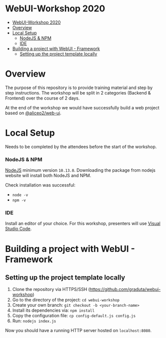 # WebUI-Workshop 2020

- [WebUI-Workshop 2020](#webui-workshop-2020)
- [Overview](#overview)
- [Local Setup](#local-setup)
    - [NodeJS & NPM](#nodejs--npm)
    - [IDE](#ide)
- [Building a project with WebUI - Framework](#building-a-project-with-webui---framework)
  - [Setting up the project template locally](#setting-up-the-project-template-locally)

# Overview

The purpose of this repository is to provide training material and step by step instructions. The workshop will be split in 2 categories (Backend & Frontend) over the course of 2 days. 

At the end of the workshop we would have successfully build a web project based on [@aliceo2/web-ui](https://github.com/AliceO2Group/WebUi).

# Local Setup

Needs to be completed by the attendees before the start of the workshop.

### NodeJS & NPM
[NodeJS](https://nodejs.org/en/) minimum version `10.13.0`. 
Downloading the package from nodejs website will install both NodeJS and NPM.

Check installation was successful: 
* `node -v`
* `npm -v`

### IDE
Install an editor of your choice. For this workshop, presenters will use [Visual Studio Code](https://code.visualstudio.com).

# Building a project with WebUI - Framework

## Setting up the project template locally

1. Clone the repository via HTTPS/SSH (https://github.com/graduta/webui-workshop)
2. Go to the directory of the project: `cd webui-workshop`
3. Create your own branch: `git checkout -b <your-branch-name>`
4. Install its dependencies via: `npm install`
5. Copy the configuration file: `cp config-default.js config.js`
6. Run: `nodejs index.js`

Now you should have a running HTTP server hosted on `localhost:8080`.
